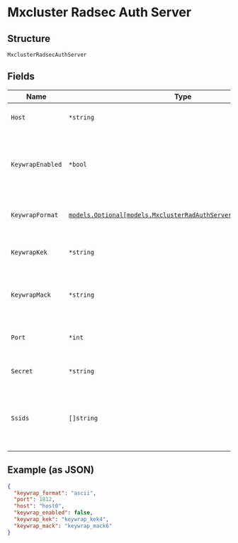 
# Mxcluster Radsec Auth Server

## Structure

`MxclusterRadsecAuthServer`

## Fields

| Name | Type | Tags | Description |
|  --- | --- | --- | --- |
| `Host` | `*string` | Optional | ip / hostname of RADIUS server |
| `KeywrapEnabled` | `*bool` | Optional | if used for Mist APs, enable keywrap algorithm. Default is false |
| `KeywrapFormat` | [`models.Optional[models.MxclusterRadAuthServerKeywrapFormatEnum]`](../../doc/models/mxcluster-rad-auth-server-keywrap-format-enum.md) | Optional | if used for Mist APs<br>**Default**: `"ascii"` |
| `KeywrapKek` | `*string` | Optional | if used for Mist APs, encryption key |
| `KeywrapMack` | `*string` | Optional | if used for Mist APs, Message Authentication Code Key |
| `Port` | `*int` | Optional | Auth port of RADIUS server<br>**Default**: `1812` |
| `Secret` | `*string` | Optional | secret of RADIUS server |
| `Ssids` | `[]string` | Optional | list of ssids that will use this server if match_ssid is true and match is found |

## Example (as JSON)

```json
{
  "keywrap_format": "ascii",
  "port": 1812,
  "host": "host0",
  "keywrap_enabled": false,
  "keywrap_kek": "keywrap_kek4",
  "keywrap_mack": "keywrap_mack6"
}
```

